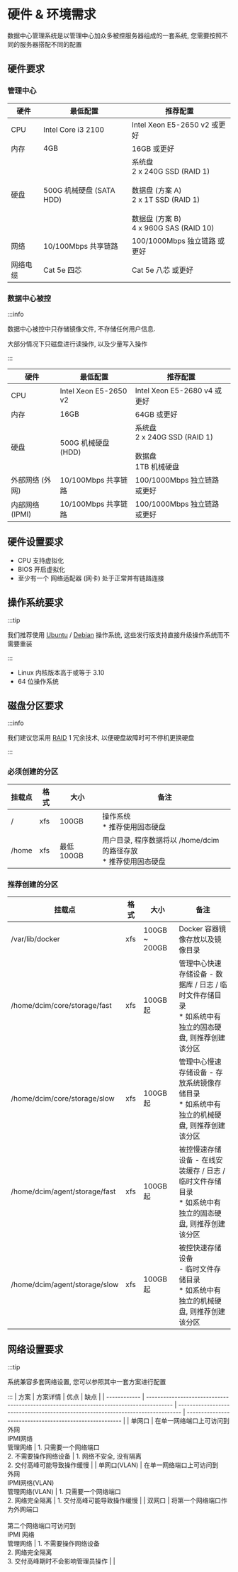 # 硬件 & 环境需求
数据中心管理系统是以管理中心加众多被控服务器组成的一套系统, 您需要按照不同的服务器搭配不同的配置

## 硬件要求
### 管理中心
| 硬件     | 最低配置                 | 推荐配置                       |
| -------- | ------------------------ | ------------------------------ |
| CPU      | Intel Core i3 2100       | Intel Xeon E5-2650 v2 或更好   |
| 内存     | 4GB                      | 16GB 或更好                    |
| 硬盘     | 500G 机械硬盘 (SATA HDD) | 系统盘<br/>2 x 240G SSD (RAID 1)<br/><br/>数据盘 (方案 A)<br/>2 x 1T SSD (RAID 1)<br/><br/>数据盘 (方案 B)<br/>4 x 960G SAS (RAID 10) |
| 网络     | 10/100Mbps 共享链路      | 100/1000Mbps 独立链路 或更好   |
| 网络电缆 | Cat 5e 四芯              | Cat 5e 八芯 或更好             |

### 数据中心被控

:::info

数据中心被控中只存储镜像文件, 不存储任何用户信息.

大部分情况下只磁盘进行读操作, 以及少量写入操作

:::

| 硬件            | 最低配置              | 推荐配置              |
| --------------- | --------------------- | --------------------- |
| CPU             | Intel Xeon E5-2650 v2 | Intel Xeon E5-2680 v4 或更好|
| 内存            | 16GB                  | 64GB 或更好                  |
| 硬盘            | 500G 机械硬盘 (HDD)   | 系统盘<br/>2 x 240G SSD (RAID 1)<br/><br/>数据盘<br/>1TB 机械硬盘    |
| 外部网络 (外网) | 10/100Mbps 共享链路   | 100/1000Mbps 独立链路 或更好 |
| 内部网络 (IPMI) | 10/100Mbps 共享链路   | 100/1000Mbps 独立链路 或更好|

## 硬件设置要求
- CPU 支持虚拟化
- BIOS 开启虚拟化
- 至少有一个 网络适配器 (网卡) 处于正常并有链路连接

## 操作系统要求
:::tip

我们推荐使用 [Ubuntu](https://releases.ubuntu.com/) / [Debian](https://cdimage.debian.org/cdimage/unofficial/non-free/cd-including-firmware/current/amd64/iso-cd/) 操作系统, 这些发行版支持直接升级操作系统而不需要重装

:::

-  Linux 内核版本高于或等于 3.10
-  64 位操作系统

## 磁盘分区要求
:::info

我们建议您采用 [RAID](https://zh.wikipedia.org/wiki/RAID) 1 冗余技术, 以便硬盘故障时可不停机更换硬盘

:::

### 必须创建的分区
|  挂载点 | 格式 | 大小  | 备注                                                  |
|  ------ | ---- | ----- | ----------------------------------------------------- |
|  /      | xfs  | 100GB | 操作系统<br/>* 推荐使用固态硬盘                                              |
|  /home      | xfs  | 最低 100GB | 用户目录, 程序数据将以 /home/dcim 的路径存放<br/>* 推荐使用固态硬盘                                              |
### 推荐创建的分区
|  挂载点 | 格式 | 大小  | 备注                                                  |
|  ------ | ---- | ----- | ----------------------------------------------------- |
|  /var/lib/docker      | xfs  | 100GB ~ 200GB | Docker 容器镜像存放以及镜像目录                                              |
|  /home/dcim/core/storage/fast      | xfs  | 100GB 起 | 管理中心快速存储设备 - 数据库 / 日志 / 临时文件存储目录<br/> * 如系统中有独立的固态硬盘, 则推荐创建该分区|
|  /home/dcim/core/storage/slow      | xfs  | 100GB 起 | 管理中心慢速存储设备 - 存放系统镜像存储目录<br/> * 如系统中有独立的机械硬盘, 则推荐创建该分区|
|  /home/dcim/agent/storage/fast      | xfs  | 100GB 起 | 被控慢速存储设备 - 在线安装缓存 / 日志 / 临时文件存储目录<br/> * 如系统中有独立的固态硬盘, 则推荐创建该分区|
|  /home/dcim/agent/storage/slow      | xfs  | 100GB 起 | 被控快速存储设备<br/> - 临时文件存储目录 <br/>* 如系统中有独立的机械硬盘, 则推荐创建该分区|
## 网络设置要求
:::tip

系统兼容多套网络设置, 您可以参照其中一套方案进行配置

:::
| 方案         | 方案详情                                                                                | 优点                                                                            | 缺点                                                    |
| ------------ | --------------------------------------------------------------------------------------- | ------------------------------------------------------------------------------- | ------------------------------------------------------- |
| 单网口       | 在单一网络端口上可访问到 <br/>外网<br/>IPMI网络<br/>管理网络                            | 1. 只需要一个网络端口<br/>2. 不需要操作网络设备                                 | 1. 网络不安全, 没有隔离<br/>2. 交付高峰可能导致操作缓慢 |
| 单网口(VLAN) | 在单一网络端口上可访问到<br/>外网<br/>IPMI网络(VLAN)<br/>管理网络(VLAN)                 | 1. 只需要一个网络端口<br/>2. 网络完全隔离                                       | 1. 交付高峰可能导致操作缓慢                             |
| 双网口       | 将第一个网络端口作为外网端口<br/><br/>第二个网络端口可访问到<br/>IPMI 网络<br/>管理网络 | 1. 不需要操作网络设备<br/>2. 网络完全隔离<br/>3. 交付高峰期时不会影响管理员操作 |                                                         |